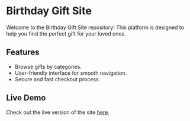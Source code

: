 # Birthday Gift Site

Welcome to the Birthday Gift Site repository! This platform is designed to help you find the perfect gift for your loved ones.

## Features

- Browse gifts by categories.
- User-friendly interface for smooth navigation.
- Secure and fast checkout process.

## Live Demo

Check out the live version of the site [here](https://birthday-site-three.vercel.app/).

